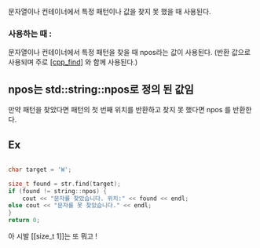 문자열이나 컨테이너에서 특정 패턴이나 값을 찾지 못 했을 때 사용된다.

### 사용하는 때 : 
문자열이나 컨테이너에서 특정 패턴을 찾을 때 npos라는 값이 사용된다. (반환 값으로 사용되며 주로 [[cpp_find]]() 와 함께 사용된다.)

## npos는 std::string::npos로 정의 된 값임

만약 패턴을 찾았다면 패턴의 첫 번째 위치를 반환하고 찾지 못 했다면 npos 를 반환한다. 

## Ex

```cpp

char target = 'W';

size_t found = str.find(target);
if (found != string::npos) { 
	cout << "문자를 찾았습니다. 위치:" << found << endl;
else cout << "문자를 못 찾았습니다." << endl;
}
return 0;
```

아 시발 [[size_t 1]]는 또 뭐고 ! 